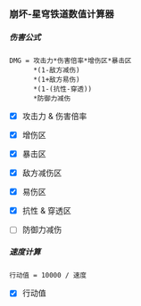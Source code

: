 ### 崩坏-星穹铁道数值计算器

##### 伤害公式

```
DMG = 攻击力*伤害倍率*增伤区*暴击区
      *(1-敌方减伤)
      *(1+敌方易伤)
      *(1-(抗性-穿透))
      *防御力减伤
```

- [x] 攻击力 & 伤害倍率
- [x] 增伤区
- [x] 暴击区
- [x] 敌方减伤区
- [x] 易伤区
- [x] 抗性 & 穿透区
- [ ] 防御力减伤


##### 速度计算

```
行动值 = 10000 / 速度
```

- [x] 行动值